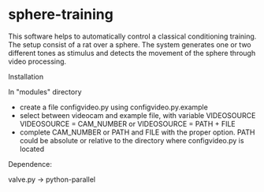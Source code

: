 sphere-training
==========

This software helps to automatically control a classical conditioning training.
The setup consist of a rat over a sphere.
The system generates one or two different tones as stimulus and detects the movement of the sphere through video processing.

Installation

In "modules" directory
 - create a file configvideo.py using configvideo.py.example
 - select between videocam and example file, with variable VIDEOSOURCE
    VIDEOSOURCE = CAM_NUMBER
    or
    VIDEOSOURCE = PATH + FILE 
 - complete CAM_NUMBER or PATH and FILE with the proper option. PATH could be absolute or relative to the directory where configvideo.py is located

Dependence:

valve.py ->
      python-parallel

